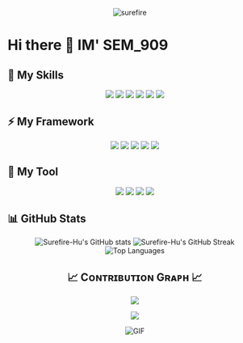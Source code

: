<p align="center">
    <img src="https://komarev.com/ghpvc/?username=surefire-hu&label=Profile%20views&color=FF6C37&style=for-the-badge&logo=star" alt="surefire" style="padding-right:20px;" />
  </p>
  
# Hi there 👋 IM' SEM_909 

## 🚀 My Skills

<p align="center">
    <img src="https://img.shields.io/badge/JavaScript-FFAA2F?style=for-the-badge&logoColor=white" />
        <img src="https://img.shields.io/badge/HTML5-F44E4D?style=for-the-badge&logoColor=white" />
        <img src="https://img.shields.io/badge/CSS3-45C0F9?style=for-the-badge&logoColor=white" />
        <img src="https://img.shields.io/badge/PHP-6C78AF?style=for-the-badge&logoColor=white" />
        <img src="https://img.shields.io/badge/MySQL-015B85?style=for-the-badge&logoColor=white" />
        <img src="https://img.shields.io/badge/Sleep-001432?style=for-the-badge&logoColor=white" />

</p>

## ⚡ My Framework

<p align="center">
    <img src="https://img.shields.io/badge/VueJs-4DBD8D?style=for-the-badge&logoColor=white" />
        <img src="https://img.shields.io/badge/BootStrap-7511E4?style=for-the-badge&logoColor=white" />
        <img src="https://img.shields.io/badge/TailWind-3ABEF8?style=for-the-badge&logoColor=white" />
        <img src="https://img.shields.io/badge/Laravel-EA4335?style=for-the-badge&logoColor=white" />
        <img src="https://img.shields.io/badge/Sass-CC6699?style=for-the-badge&logoColor=white" />

</p>

## 💼 My Tool

<p align="center">
    <img src="https://img.shields.io/badge/Vite-4DBD8D?style=for-the-badge&logoColor=white" />
        <img src="https://img.shields.io/badge/Node.js-75BB5A?style=for-the-badge&logoColor=white" />
        <img src="https://img.shields.io/badge/VScode-22A7F2?style=for-the-badge&logoColor=white" />
        <img src="https://img.shields.io/badge/Xampp-FF6C37?style=for-the-badge&logoColor=white" />

</p>

## 📊 GitHub Stats

<div align="center">
  <img src="https://github-readme-stats.vercel.app/api?username=909-SAM-909&show_icons=true&theme=radical" alt="Surefire-Hu's GitHub stats"/>
  <img src="https://github-readme-streak-stats.herokuapp.com/?user=909-SAM-909&theme=radical" alt="Surefire-Hu's GitHub Streak"/>
  <img src="https://github-readme-stats.vercel.app/api/top-langs/?username=909-SAM-909&layout=compact&theme=radical" alt="Top Languages"/>
</div>
<!--Contribution Graph-->
<h2 align="center">📈 Cᴏɴᴛʀɪʙᴜᴛɪᴏɴ Gʀᴀᴘʜ 📈</h2>
<div align="center">
    <img src="https://github-readme-activity-graph.vercel.app/graph?username=909-SAM-909&bg_color=141321&&color=ffffff&line=c56a90&point=ffeb95&area=false&hide_border=false" border-radius="15">
</div>


<p align="center">
  <img src="https://capsule-render.vercel.app/api?type=waving&color=gradient&height=65&section=footer" width:"100%"/>
</p>
<div align="center">

![GIF](https://media.tenor.com/dutdoOw7PjsAAAAj/happy-cat.gif)

</div>
